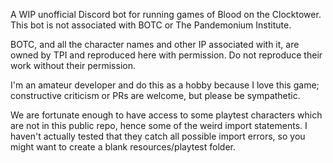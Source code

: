 A WIP unofficial Discord bot for running games of Blood on the Clocktower. This bot is
not associated with BOTC or The Pandemonium Institute.

BOTC, and all the character names and other IP associated with it, are owned by TPI and
reproduced here with permission. Do not reproduce their work without their permission.

I'm an amateur developer and do this as a hobby because I love this game;
constructive criticism or PRs are welcome, but please be sympathetic.

We are fortunate enough to have access to some playtest characters which are not in this
public repo, hence some of the weird import statements. I haven't actually tested that
they catch all possible import errors, so you might want to create a blank
resources/playtest folder.
